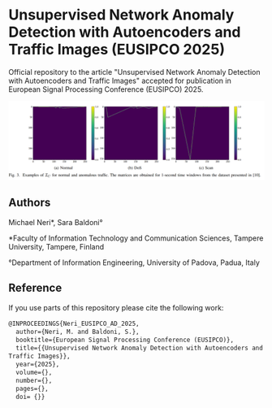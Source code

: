 # Unsupervised Network Anomaly Detection with Autoencoders and Traffic Images (EUSIPCO 2025)

Official repository to the article "Unsupervised Network Anomaly Detection with Autoencoders and Traffic Images" accepted for publication in European Signal Processing Conference (EUSIPCO) 2025.


<img src="images/reppr.png"/>

## Authors

Michael Neri*, Sara Baldoni°

*Faculty of Information Technology and Communication Sciences, Tampere University, Tampere, Finland

°Department of Information Engineering, University of Padova, Padua, Italy 

## Reference

If you use parts of this repository please cite the following work:

```
@INPROCEEDINGS{Neri_EUSIPCO_AD_2025,
  author={Neri, M. and Baldoni, S.},
  booktitle={European Signal Processing Conference (EUSIPCO)}, 
  title={{Unsupervised Network Anomaly Detection with Autoencoders and Traffic Images}}, 
  year={2025},
  volume={},
  number={},
  pages={},
  doi= {}}
```

